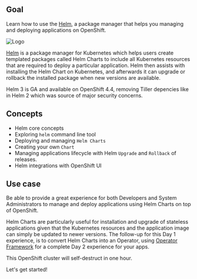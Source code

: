 ## Goal

Learn how to use the [Helm](https://helm.sh/), a package manager that helps you managing and deploying applications on OpenShift.

![Logo](../../assets/developing-on-openshift/helm/logo.png)

[Helm](https:/helm.sh/) is a package manager for Kubernetes which helps users create templated packages called Helm Charts to include all Kubernetes resources that are required to deploy a particular application.  Helm then assists with installing the Helm Chart on Kubernetes, and afterwards it can upgrade or rollback the installed package when new versions are available. 

Helm 3 is GA and available on OpenShift 4.4, removing Tiller depencies like in Helm 2 which was source of major security concerns.

## Concepts

* Helm core concepts
* Exploring `helm` command line tool
* Deploying and managing `Helm Charts`
* Creating your own `Chart`
* Managing applications lifecycle with Helm `Upgrade` and `Rollback` of releases.
* Helm integrations with OpenShift UI

## Use case

Be able to provide a great experience for both Developers and System Administrators to manage and deploy applications using Helm Charts on top of OpenShift. 

Helm Charts are particularly useful for installation and upgrade of stateless applications given that the Kubernetes resources and the application image can simply be updated to newer versions. The follow-up for this Day 1 experience, is to convert Helm Charts into an Operator, using [Operator Framework](https://github.com/operator-framework) for a complete Day 2 experience for your apps.

This OpenShift cluster will self-destruct in one hour.

Let's get started!


